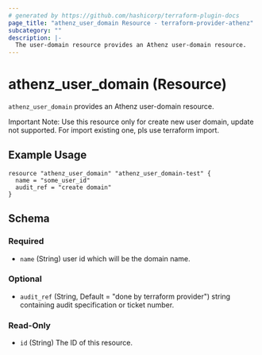 ```yaml
---
# generated by https://github.com/hashicorp/terraform-plugin-docs
page_title: "athenz_user_domain Resource - terraform-provider-athenz"
subcategory: ""
description: |-
  The user-domain resource provides an Athenz user-domain resource.
---
```


# athenz_user_domain (Resource)


`athenz_user_domain` provides an Athenz user-domain resource.

Important Note: Use this resource only for create new user domain, update not supported. For import existing one, pls use terraform import.

## Example Usage

```hcl
resource "athenz_user_domain" "athenz_user_domain-test" {
  name = "some_user_id"
  audit_ref = "create domain"
}
```

<!-- schema generated by tfplugindocs -->
## Schema

### Required

- `name` (String) user id which will be the domain name.

### Optional

- `audit_ref` (String, Default = "done by terraform provider")  string containing audit specification or ticket number.

### Read-Only

- `id` (String) The ID of this resource.
